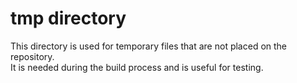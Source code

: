 # tmp directory
This directory is used for temporary files that are not placed on the repository.  
It is needed during the build process and is useful for testing.
